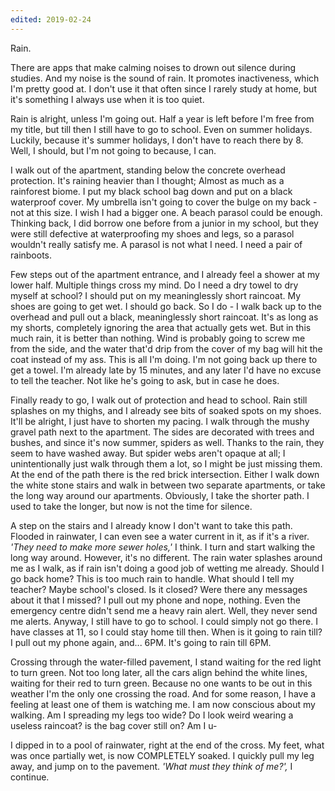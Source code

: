 ```yaml
---
edited: 2019-02-24
---
```


Rain.

There are apps that make calming noises to drown out silence during studies. And my noise is the sound of rain. It promotes inactiveness, which I'm pretty good at. I don't use it that often since I rarely study at home, but it's something I always use when it is too quiet.

Rain is alright, unless I'm going out. Half a year is left before I'm free from my title, but till then I still have to go to school. Even on summer holidays. Luckily, because it's summer holidays, I don't have to reach there by 8. Well, I should, but I'm not going to because, I can.

I walk out of the apartment, standing below the concrete overhead protection. It's raining heavier than I thought; Almost as much as a rainforest biome. I put my black school bag down and put on a black waterproof cover. My umbrella isn't going to cover the bulge on my back - not at this size. I wish I had a bigger one. A beach parasol could be enough. Thinking back, I did borrow one before from a junior in my school, but they were still defective at waterproofing my shoes and legs, so a parasol wouldn't really satisfy me. A parasol is not what I need. I need a pair of rainboots.

Few steps out of the apartment entrance, and I already feel a shower at my lower half. Multiple things cross my mind. Do I need a dry towel to dry myself at school? I should put on my meaninglessly short raincoat. My shoes are going to get wet. I should go back. So I do - I walk back up to the overhead and pull out a black, meaninglessly short raincoat. It's as long as my shorts, completely ignoring the area that actually gets wet. But in this much rain, it is better than nothing. Wind is probably going to screw me from the side, and the water that'd drip from the cover of my bag will hit the coat instead of my ass. This is all I'm doing. I'm not going back up there to get a towel. I'm already late by 15 minutes, and any later I'd have no excuse to tell the teacher. Not like he's going to ask, but in case he does.

Finally ready to go, I walk out of protection and head to school. Rain still splashes on my thighs, and I already see bits of soaked spots on my shoes. It'll be alright, I just have to shorten my pacing. I walk through the mushy gravel path next to the apartment. The sides are decorated with trees and bushes, and since it's now summer, spiders as well. Thanks to the rain, they seem to have washed away. But spider webs aren't opaque at all; I unintentionally just walk through them a lot, so I might be just missing them. At the end of the path there is the red brick intersection. Either I walk down the white stone stairs and walk in between two separate apartments, or take the long way around our apartments. Obviously, I take the shorter path. I used to take the longer, but now is not the time for silence.

A step on the stairs and I already know I don't want to take this path. Flooded in rainwater, I can even see a water current in it, as if it's a river. _'They need to make more sewer holes,'_ I think. I turn and start walking the long way around. However, it's no different. The rain water splashes around me as I walk, as if rain isn't doing a good job of wetting me already. Should I go back home? This is too much rain to handle. What should I tell my teacher? Maybe school's closed. Is it closed? Were there any messages about it that I missed? I pull out my phone and nope, nothing. Even the emergency centre didn't send me a heavy rain alert. Well, they never send me alerts. Anyway, I still have to go to school. I could simply not go there. I have classes at 11, so I could stay home till then. When is it going to rain till? I pull out my phone again, and... 6PM. It's going to rain till 6PM.

Crossing through the water-filled pavement, I stand waiting for the red light to turn green. Not too long later, all the cars align behind the white lines, waiting for their red to turn green. Because no one wants to be out in this weather I'm the only one crossing the road. And for some reason, I have a feeling at least one of them is watching me. I am now conscious about my walking. Am I spreading my legs too wide? Do I look weird wearing a useless raincoat? is the bag cover still on? Am I u-

I dipped in to a pool of rainwater, right at the end of the cross. My feet, what was once partially wet, is now COMPLETELY soaked. I quickly pull my leg away, and jump on to the pavement. _'What must they think of me?',_ I continue.
